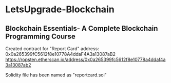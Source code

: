 # LetsUpgrade-Blockchain
## Blockchain Essentials- A Complete Blockchain Programming Course

Created contract for "Report Card" address: 0x0a265399fC5612f8e10778A4ddaF4A3a13087aB2
https://ropsten.etherscan.io/address/0x0a265399fc5612f8e10778a4ddaf4a3a13087ab2

Solidity file has been named as "reportcard.sol"
